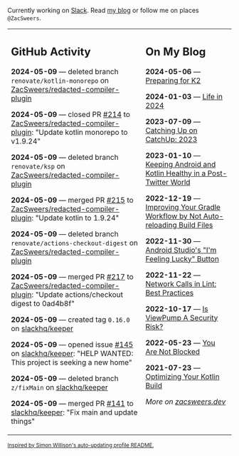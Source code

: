 Currently working on [Slack](https://slack.com/). Read [my blog](https://zacsweers.dev/) or follow me on places `@ZacSweers`.

<table><tr><td valign="top" width="60%">

## GitHub Activity
<!-- githubActivity starts -->
**2024-05-09** — deleted branch `renovate/kotlin-monorepo` on [ZacSweers/redacted-compiler-plugin](https://github.com/ZacSweers/redacted-compiler-plugin)

**2024-05-09** — closed PR [#214](https://github.com/ZacSweers/redacted-compiler-plugin/pull/214) to [ZacSweers/redacted-compiler-plugin](https://github.com/ZacSweers/redacted-compiler-plugin): "Update kotlin monorepo to v1.9.24"

**2024-05-09** — deleted branch `renovate/ksp` on [ZacSweers/redacted-compiler-plugin](https://github.com/ZacSweers/redacted-compiler-plugin)

**2024-05-09** — merged PR [#215](https://github.com/ZacSweers/redacted-compiler-plugin/pull/215) to [ZacSweers/redacted-compiler-plugin](https://github.com/ZacSweers/redacted-compiler-plugin): "Update kotlin to 1.9.24"

**2024-05-09** — deleted branch `renovate/actions-checkout-digest` on [ZacSweers/redacted-compiler-plugin](https://github.com/ZacSweers/redacted-compiler-plugin)

**2024-05-09** — merged PR [#217](https://github.com/ZacSweers/redacted-compiler-plugin/pull/217) to [ZacSweers/redacted-compiler-plugin](https://github.com/ZacSweers/redacted-compiler-plugin): "Update actions/checkout digest to 0ad4b8f"

**2024-05-09** — created tag `0.16.0` on [slackhq/keeper](https://github.com/slackhq/keeper)

**2024-05-09** — opened issue [#145](https://github.com/slackhq/keeper/issues/145) on [slackhq/keeper](https://github.com/slackhq/keeper): "HELP WANTED: This project is seeking a new home"

**2024-05-09** — deleted branch `z/fixMain` on [slackhq/keeper](https://github.com/slackhq/keeper)

**2024-05-09** — merged PR [#141](https://github.com/slackhq/keeper/pull/141) to [slackhq/keeper](https://github.com/slackhq/keeper): "Fix main and update things"
<!-- githubActivity ends -->
</td><td valign="top" width="40%">

## On My Blog
<!-- blog starts -->
**2024-05-06** — [Preparing for K2](https://www.zacsweers.dev/preparing-for-k2/)

**2024-01-03** — [Life in 2024](https://www.zacsweers.dev/life-in-2024/)

**2023-07-09** — [Catching Up on CatchUp: 2023](https://www.zacsweers.dev/catching-up-on-catchup-2023/)

**2023-01-10** — [Keeping Android and Kotlin Healthy in a Post-Twitter World](https://www.zacsweers.dev/keeping-android-healthy/)

**2022-12-19** — [Improving Your Gradle Workflow by Not Auto-reloading Build Files](https://www.zacsweers.dev/improving-your-workflow-by-not-auto-reloading-build-files/)

**2022-11-30** — [Android Studio's "I'm Feeling Lucky" Button](https://www.zacsweers.dev/android-studios-im-feeling-lucky-button/)

**2022-11-22** — [Network Calls in Lint: Best Practices](https://www.zacsweers.dev/network-calls-in-lint-best-practices/)

**2022-10-17** — [Is ViewPump A Security Risk?](https://www.zacsweers.dev/is-viewpump-a-security-risk/)

**2022-05-23** — [You Are Not Blocked](https://www.zacsweers.dev/you-are-not-blocked/)

**2021-07-23** — [Optimizing Your Kotlin Build](https://www.zacsweers.dev/optimizing-your-kotlin-build/)
<!-- blog ends -->
_More on [zacsweers.dev](https://zacsweers.dev/)_
</td></tr></table>

<sub><a href="https://simonwillison.net/2020/Jul/10/self-updating-profile-readme/">Inspired by Simon Willison's auto-updating profile README.</a></sub>